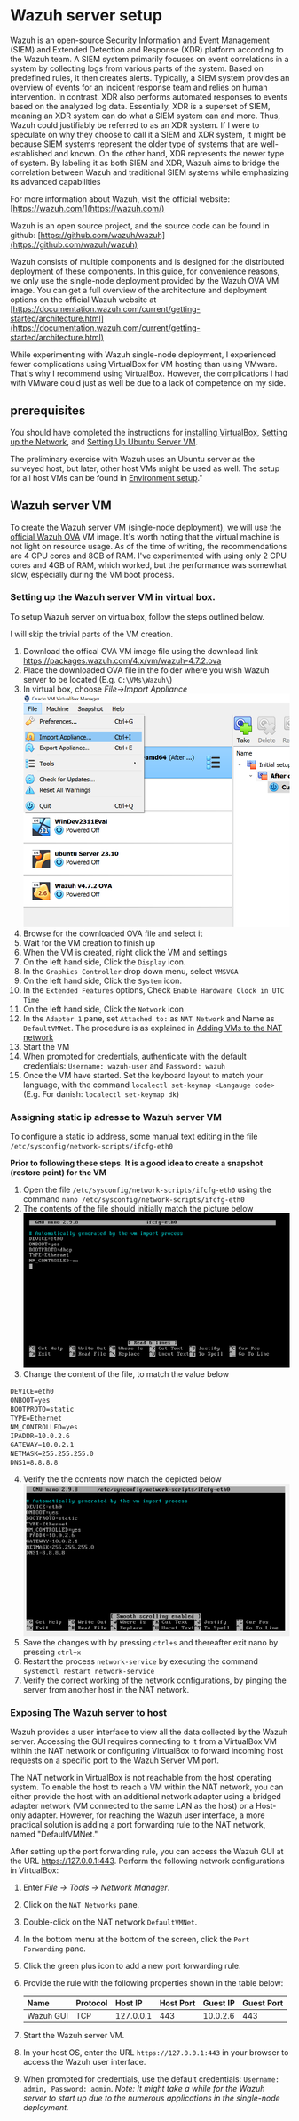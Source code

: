 # Wazuh server setup
Wazuh is an open-source Security Information and Event Management (SIEM) and Extended Detection and Response (XDR) platform according to the Wazuh team. A SIEM system primarily focuses on event correlations in a system by collecting logs from various parts of the system. Based on predefined rules, it then creates alerts. Typically, a SIEM system provides an overview of events for an incident response team and relies on human intervention. In contrast, XDR also performs automated responses to events based on the analyzed log data. Essentially, XDR is a superset of SIEM, meaning an XDR system can do what a SIEM system can and more. Thus, Wazuh could justifiably be referred to as an XDR system. If I were to speculate on why they choose to call it a SIEM and XDR system, it might be because SIEM systems represent the older type of systems that are well-established and known. On the other hand, XDR represents the newer type of system. By labeling it as both SIEM and XDR, Wazuh aims to bridge the correlation between Wazuh and traditional SIEM systems while emphasizing its advanced capabilities
  
For more information about Wazuh, visit the official website: [https://wazuh.com/](https://wazuh.com/)
  
Wazuh is an open source project, and the source code can be found in github: [https://github.com/wazuh/wazuh](https://github.com/wazuh/wazuh)
  
Wazuh consists of multiple components and is designed for the distributed deployment of these components. In this guide, for convenience reasons, we only use the single-node deployment provided by the Wazuh OVA VM image. You can get a full overview of the architecture and deployment options on the official Wazuh website at [https://documentation.wazuh.com/current/getting-started/architecture.html](https://documentation.wazuh.com/current/getting-started/architecture.html)
  
While experimenting with Wazuh single-node deployment, I experienced fewer complications using VirtualBox for VM hosting than using VMware. That's why I recommend using VirtualBox. However, the complications I had with VMware could just as well be due to a lack of competence on my side.
  
## prerequisites 
You should have completed the instructions for [installing VirtualBox](./EnviromentSetup.md#install-virtual-box), [Setting up the Network](./EnviromentSetup.md#setting-up-the-network), and [Setting Up Ubuntu Server VM](./EnviromentSetup.md#setting-up-ubuntu-server-vm).

The preliminary exercise with Wazuh uses an Ubuntu server as the surveyed host, but later, other host VMs might be used as well. The setup for all host VMs can be found in [Environment setup](./EnvironmentSetup.md)."

## Wazuh server VM
To create the Wazuh server VM (single-node deployment), we will use the [official Wazuh OVA](https://documentation.wazuh.com/current/deployment-options/virtual-machine/virtual-machine.html) VM image. It's worth noting that the virtual machine is not light on resource usage. As of the time of writing, the recommendations are 4 CPU cores and 8GB of RAM. I've experimented with using only 2 CPU cores and 4GB of RAM, which worked, but the performance was somewhat slow, especially during the VM boot process.

### Setting up the Wazuh server VM in virtual box.
To setup Wazuh server on virtualbox, follow the steps outlined below.

I will skip the trivial parts of the VM creation. 

1. Download the offical OVA VM image file using the download link [https://packages.wazuh.com/4.x/vm/wazuh-4.7.2.ova  ](https://packages.wazuh.com/4.x/vm/wazuh-4.7.2.ova)
2. Place the downloaded OVA file in the folder where you wish Wazuh server to be located (E.g. `C:\VMs\Wazuh\`)
3. In virtual box, choose _File->Import Appliance_
![Alt text](./WazuhSetup/importWazuhOva.png)
4. Browse for the downloaded OVA file and select it
5. Wait for the VM creation to finish up
6. When the VM is created, right click the VM and settings 
7. On the left hand side, Click the `Display` icon.
8. In the `Graphics Controller` drop down menu, select `VMSVGA`
9. On the left hand side, Click the `System` icon.
10. In the `Extended Features` options, Check `Enable Hardware Clock in UTC Time`
11. On the left hand side, Click the `Network` icon
12. In the `Adapter 1` pane, set `Attached to:` as `NAT Network` and Name as `DefaultVMNet`. The procedure is as explained in [Adding VMs to the NAT network](./EnviromentSetup.md#adding-vms-to-the-nat-network)
13. Start the VM
14. When prompted for credentials, authenticate with the default credentials: `Username: wazuh-user` and `Password: wazuh`
15. Once the VM have started. Set the keyboard layout to match your language, with the command `localectl set-keymap <Langauge code>` (E.g. For danish: `localectl set-keymap dk`)
 
### Assigning static ip adresse to Wazuh server VM
To configure a static ip address, some manual text editing in the file `/etc/sysconfig/network-scripts/ifcfg-eth0`  
  
**Prior to following these steps. It is a good idea to create a snapshot (restore point) for the VM**  
   
1. Open the file `/etc/sysconfig/network-scripts/ifcfg-eth0` using the command `nano /etc/sysconfig/network-scripts/ifcfg-eth0`
2. The contents of the file should initially match the picture below  
![Alt text](./WazuhSetup/ifcfg-eth0.png)   
3. Change the content of the file, to match the value below
```
DEVICE=eth0
ONBOOT=yes
BOOTPROTO=static
TYPE=Ethernet
NM_CONTROLLED=yes
IPADDR=10.0.2.6
GATEWAY=10.0.2.1
NETMASK=255.255.255.0
DNS1=8.8.8.8

```  
4. Verify the the contents now match the depicted below    
![Alt text](./WazuhSetup/ifcfg-eth0-afterconfig.png)  
5. Save the changes with by pressing `ctrl+s` and thereafter exit nano by pressing `ctrl+x`
6. Restart the process `network-service` by executing the command `systemctl restart network-service`
7. Verify the correct working of the network configurations, by pinging the server from another host in the NAT network.

### Exposing The Wazuh server to host

Wazuh provides a user interface to view all the data collected by the Wazuh server. Accessing the GUI requires connecting to it from a VirtualBox VM within the NAT network or configuring VirtualBox to forward incoming host requests on a specific port to the Wazuh Server VM port.

The NAT network in VirtualBox is not reachable from the host operating system. To enable the host to reach a VM within the NAT network, you can either provide the host with an additional network adapter using a bridged adapter network (VM connected to the same LAN as the host) or a Host-only adapter. However, for reaching the Wazuh user interface, a more practical solution is adding a port forwarding rule to the NAT network, named "DefaultVMNet."

After setting up the port forwarding rule, you can access the Wazuh GUI at the URL https://127.0.0.1:443. Perform the following network configurations in VirtualBox:

1. Enter _File -> Tools -> Network Manager_.
2. Click on the `NAT Networks` pane.
3. Double-click on the NAT network `DefaultVMNet`.
4. In the bottom menu at the bottom of the screen, click the `Port Forwarding` pane.
5. Click the green plus icon to add a new port forwarding rule.
6. Provide the rule with the following properties shown in the table below:

    | Name      | Protocol | Host IP     | Host Port | Guest IP  | Guest Port |
    | --------- | -------- | ----------- | --------- | --------- | ---------- |
    | Wazuh GUI | TCP      | 127.0.0.1   | 443       | 10.0.2.6   | 443        |

7. Start the Wazuh server VM.
8. In your host OS, enter the URL `https://127.0.0.1:443` in your browser to access the Wazuh user interface.
9. When prompted for credentials, use the default credentials: `Username: admin, Password: admin`.
   _Note: It might take a while for the Wazuh server to start up due to the numerous applications in the single-node deployment._
